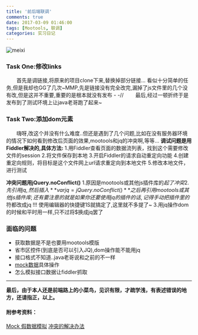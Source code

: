 ```yaml
---
title: '前后端联调'
comments: true
date: 2017-03-09 01:46:00
tags: [Mootools, 联调]
categories: 实习日记
---
```

![meixi](http://om1a60efb.bkt.clouddn.com/image/meixi-lake.jpg?imageView2/2/h/300)

### Task One:修改links

&emsp;&emsp;首先是调链接,将原来的项目clone下来,替换掉部分链接... 看似十分简单的任务,但是我却也GG了几次~MMP,先是链接没有完全改完,漏掉了js文件里的几个没有改,但是这并不重要,重要的是根本就没有发布 - -// 
&emsp;&emsp;最后,经过一顿折终于是发布到了测试环境上让java老哥跑了起来~
<!-- more -->
### Task Two:添加dom元素

&emsp;&emsp;嗨呀,改这个并没有什么难度..但还是遇到了几个问题,比如在没有服务器环境的情况下如何看到修改后页面的效果,mootools和jq的冲突啊,等等...
__调试问题是用Fiddler解决的,具体方法:__
1.用Fiddler查看页面的数据流列表，找到这个需要修改文件的session 
2.将文件保存到本地 
3.开启Fiddler的请求自动重定向功能
4.创建重定向规则，将目标是这个文件网上url请求重定向到本地文件
5.修改本地文件，进行测试

__冲突问题用jQuery.noConflict()__
1.原因是mootools或其他js插件库的$起了冲突
2.先引用jq,然后插入 **var jq = jQuery.noConflict()** 之后再引用mootools或其他js插件库;还有要注意的就是如果你还要使用jq的插件的话,记得手动把插件里的$符都改成jq !!! 使用编辑器的快捷键1S就搞定了,这里就不多提了~
3.用jq操作dom的时候和平时用一样,只不过将$换成jq罢了
 
 ### 面临的问题
 - 获取数据是不是也要用mootools模版
 - 省市区控件(到底是否可以引入JQ),dom操作能不能用jq
 - 接口格式不知道..java老哥说和之前的不一样
 - [mock数据](http://fis.baidu.com/fis3/docs/node-mock.html)具体操作
 - 怎么模拟接口数据让fiddler抓取

******

**最后，由于本人还是前端路上的小菜鸟，见识有限，才疏学浅，有表述错误的地方，还请指正，以上。**

#### 附参考资料：

[Mock 假数据模拟](http://fis.baidu.com/fis3/docs/node-mock.html)
[冲突的解决办法](http://www.frontopen.com/911.html)